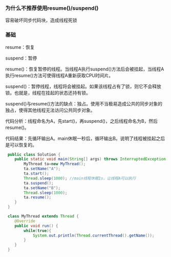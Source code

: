### 为什么不推荐使用resume()/suspend()

容易破坏同步代码块，造成线程死锁

### 基础

resume：恢复

suspend：暂停

resume()：恢复暂停的线程。当线程A执行suspend()方法后会被挂起，当线程A执行resume()方法可使得线程A重新获取CPU时间片。

suspend()：暂停线程，线程将会被挂起。如果该线程占有了锁，则它不会释放锁。也就是，线程在挂起的状态还持有锁。

suspend()与resume()方法的缺点：独占。使用不当极易造成公共的同步对象的独占，使得其他线程无法访问公共同步对象。

代码分析：线程命名为A，先start()，再suspend()，之后线程命名为B，然后resume()。

代码结果：先循环输出A。main休眠一秒后，循环输出B。说明了线程被挂起之后是可以恢复的。

```java
 public class Solution {
    public static void main(String[] args) throws InterruptedException {
        MyThread ta=new MyThread();
        ta.setName("A");
        ta.start();
        Thread.sleep(1000); //main线程休眠1s，让线程A可以执行
        ta.suspend();
        ta.setName("B");
        Thread.sleep(1000);
        ta.resume();
    }
 }

 class MyThread extends Thread {
    @Override
    public void run() {
        while(true){
            System.out.println(Thread.currentThread().getName());
        }
    }
 }
```

